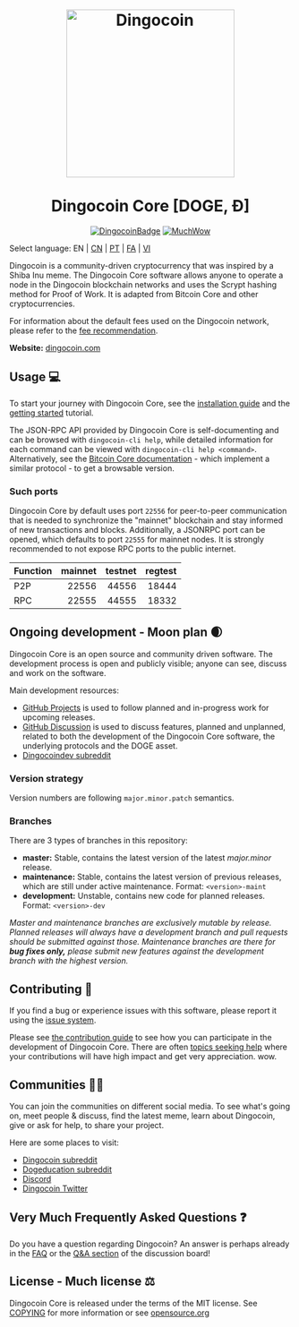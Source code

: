 <h1 align="center">
<img src="https://static.tumblr.com/ppdj5y9/Ae9mxmxtp/300coin.png" alt="Dingocoin" width="300"/>
<br/><br/>
Dingocoin Core [DOGE, Ð]  
</h1>

<div align="center">

[![DingocoinBadge](https://img.shields.io/badge/Doge-Coin-yellow.svg)](https://dingocoin.com)
[![MuchWow](https://img.shields.io/badge/Much-Wow-yellow.svg)](https://dingocoin.com)

</div>

Select language: EN | [CN](./README_zh_CN.md) | [PT](./README_pt_BR.md) | [FA](./README_fa_IR.md) | [VI](./README_vi_VN.md)

Dingocoin is a community-driven cryptocurrency that was inspired by a Shiba Inu meme. The Dingocoin Core software allows anyone to operate a node in the Dingocoin blockchain networks and uses the Scrypt hashing method for Proof of Work. It is adapted from Bitcoin Core and other cryptocurrencies.

For information about the default fees used on the Dingocoin network, please
refer to the [fee recommendation](doc/fee-recommendation.md).

**Website:** [dingocoin.com](https://dingocoin.com)

## Usage 💻

To start your journey with Dingocoin Core, see the [installation guide](INSTALL.md) and the [getting started](doc/getting-started.md) tutorial.

The JSON-RPC API provided by Dingocoin Core is self-documenting and can be browsed with `dingocoin-cli help`, while detailed information for each command can be viewed with `dingocoin-cli help <command>`. Alternatively, see the [Bitcoin Core documentation](https://developer.bitcoin.org/reference/rpc/) - which implement a similar protocol - to get a browsable version.

### Such ports

Dingocoin Core by default uses port `22556` for peer-to-peer communication that
is needed to synchronize the "mainnet" blockchain and stay informed of new
transactions and blocks. Additionally, a JSONRPC port can be opened, which
defaults to port `22555` for mainnet nodes. It is strongly recommended to not
expose RPC ports to the public internet.

| Function | mainnet | testnet | regtest |
| :------- | ------: | ------: | ------: |
| P2P      |   22556 |   44556 |   18444 |
| RPC      |   22555 |   44555 |   18332 |

## Ongoing development - Moon plan 🌒

Dingocoin Core is an open source and community driven software. The development
process is open and publicly visible; anyone can see, discuss and work on the
software.

Main development resources:

* [GitHub Projects](https://github.com/dingocoin/dingocoin/projects) is used to
  follow planned and in-progress work for upcoming releases.
* [GitHub Discussion](https://github.com/dingocoin/dingocoin/discussions) is used
  to discuss features, planned and unplanned, related to both the development of
  the Dingocoin Core software, the underlying protocols and the DOGE asset.  
* [Dingocoindev subreddit](https://www.reddit.com/r/dingocoindev/)

### Version strategy
Version numbers are following ```major.minor.patch``` semantics.

### Branches
There are 3 types of branches in this repository:

- **master:** Stable, contains the latest version of the latest *major.minor* release.
- **maintenance:** Stable, contains the latest version of previous releases, which are still under active maintenance. Format: ```<version>-maint```
- **development:** Unstable, contains new code for planned releases. Format: ```<version>-dev```

*Master and maintenance branches are exclusively mutable by release. Planned*
*releases will always have a development branch and pull requests should be*
*submitted against those. Maintenance branches are there for **bug fixes only,***
*please submit new features against the development branch with the highest version.*

## Contributing 🤝

If you find a bug or experience issues with this software, please report it
using the [issue system](https://github.com/dingocoin/dingocoin/issues/new?assignees=&labels=bug&template=bug_report.md&title=%5Bbug%5D+).

Please see [the contribution guide](CONTRIBUTING.md) to see how you can
participate in the development of Dingocoin Core. There are often
[topics seeking help](https://github.com/dingocoin/dingocoin/labels/help%20wanted)
where your contributions will have high impact and get very appreciation. wow.

## Communities 🚀🍾

You can join the communities on different social media.
To see what's going on, meet people & discuss, find the latest meme, learn
about Dingocoin, give or ask for help, to share your project.

Here are some places to visit:

* [Dingocoin subreddit](https://www.reddit.com/r/dingocoin/)
* [Dogeducation subreddit](https://www.reddit.com/r/dogeducation/)
* [Discord](https://discord.gg/dingocoin)
* [Dingocoin Twitter](https://twitter.com/dingocoin)

## Very Much Frequently Asked Questions ❓

Do you have a question regarding Dingocoin? An answer is perhaps already in the
[FAQ](doc/FAQ.md) or the
[Q&A section](https://github.com/dingocoin/dingocoin/discussions/categories/q-a)
of the discussion board!

## License - Much license ⚖️
Dingocoin Core is released under the terms of the MIT license. See
[COPYING](COPYING) for more information or see
[opensource.org](https://opensource.org/licenses/MIT)
